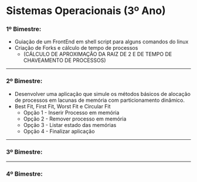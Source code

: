 # Sistemas Operacionais (3º Ano)

### 1º Bimestre:
* Guiação de um FrontEnd em shell script para alguns comandos do linux
* Criação de Forks e cálculo de tempo de processos
  * (CÁLCULO DE APROXIMAÇÃO DA RAIZ DE 2 E DE TEMPO DE CHAVEAMENTO DE PROCESSOS)

-----

### 2º Bimestre:
* Desenvolver uma aplicação que simule os métodos básicos de alocação de processos em lacunas de memória com particionamento dinâmico.
* Best Fit, First Fit, Worst Fit e Circular Fit  
  * Opção 1 - Inserir Processo em memória
  * Opção 2 - Remover processo em memória
  * Opção 3 - Listar estado das memórias
  * Opção 4 - Finalizar aplicação
  
-----

### 3º Bimestre:

-----

### 4º Bimestre:

